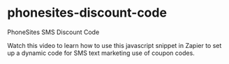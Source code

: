 # phonesites-discount-code
PhoneSites SMS Discount Code

Watch this video to learn how to use this javascript snippet in Zapier to set up a dynamic code for SMS text marketing use of coupon codes.
